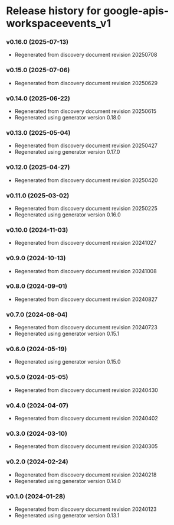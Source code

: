 # Release history for google-apis-workspaceevents_v1

### v0.16.0 (2025-07-13)

* Regenerated from discovery document revision 20250708

### v0.15.0 (2025-07-06)

* Regenerated from discovery document revision 20250629

### v0.14.0 (2025-06-22)

* Regenerated from discovery document revision 20250615
* Regenerated using generator version 0.18.0

### v0.13.0 (2025-05-04)

* Regenerated from discovery document revision 20250427
* Regenerated using generator version 0.17.0

### v0.12.0 (2025-04-27)

* Regenerated from discovery document revision 20250420

### v0.11.0 (2025-03-02)

* Regenerated from discovery document revision 20250225
* Regenerated using generator version 0.16.0

### v0.10.0 (2024-11-03)

* Regenerated from discovery document revision 20241027

### v0.9.0 (2024-10-13)

* Regenerated from discovery document revision 20241008

### v0.8.0 (2024-09-01)

* Regenerated from discovery document revision 20240827

### v0.7.0 (2024-08-04)

* Regenerated from discovery document revision 20240723
* Regenerated using generator version 0.15.1

### v0.6.0 (2024-05-19)

* Regenerated using generator version 0.15.0

### v0.5.0 (2024-05-05)

* Regenerated from discovery document revision 20240430

### v0.4.0 (2024-04-07)

* Regenerated from discovery document revision 20240402

### v0.3.0 (2024-03-10)

* Regenerated from discovery document revision 20240305

### v0.2.0 (2024-02-24)

* Regenerated from discovery document revision 20240218
* Regenerated using generator version 0.14.0

### v0.1.0 (2024-01-28)

* Regenerated from discovery document revision 20240123
* Regenerated using generator version 0.13.1

